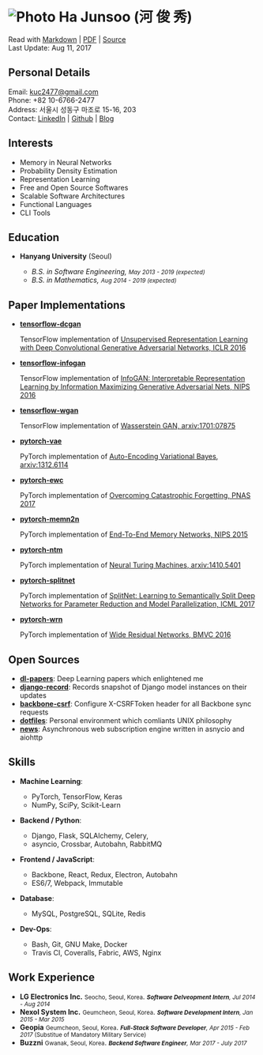 ![Photo](https://en.gravatar.com/userimage/88915015/2c6d5786d2b480927676688336d80102.jpg?size=110) Ha Junsoo (河 俊 秀)  
=======================================================================================================================

Read with [Markdown](https://raw.github.com/kuc2477/resume/gh-pages/index.md) | [PDF](https://raw.github.com/kuc2477/resume/gh-pages/index.pdf) | [Source](http://github.com/kuc2477/resume)  
Last Update: Aug 11, 2017


Personal Details
---------------
Email:      kuc2477@gmail.com   
Phone:      +82 10-6766-2477  
Address:    서울시 성동구 마조로 15-16, 203  
Contact:    [LinkedIn](https://www.linkedin.com/in/junsoo-ha-769a89bb?trk=hp-identity-name) | [Github](https://github.com/kuc2477) | [Blog](http://hajunsoo.org)  


Interests
---------
- Memory in Neural Networks
- Probability Density Estimation
- Representation Learning
- Free and Open Source Softwares
- Scalable Software Architectures
- Functional Languages
- CLI Tools


Education
---------

* **Hanyang University** (Seoul)

    - *B.S. in Software Engineering, <small>May 2013 - 2019 (expected)</small>*
    - *B.S. in Mathematics, <small>Aug 2014 - 2019 (expected)</small>*


Paper Implementations
---------------------
* **[tensorflow-dcgan](https://github.com/kuc2477/tensorflow-dcgan)**

    TensorFlow implementation of [Unsupervised Representation Learning with Deep Convolutional Generative Adversarial Networks, ICLR 2016](https://arxiv.org/abs/1511.06434)

* **[tensorflow-infogan](https://github.com/kuc2477/tensorflow-infogan)** 

    TensorFlow implementation of [InfoGAN: Interpretable Representation Learning by Information Maximizing Generative Adversarial Nets, NIPS 2016](https://papers.nips.cc/paper/6399-infogan-interpretable-representation-learning-by-information-maximizing-generative-adversarial-nets)

* **[tensorflow-wgan](https://github.com/kuc2477/tensorflow-wgan)**

    TensorFlow implementation of [Wasserstein GAN, arxiv:1701:07875](https://arxiv.org/abs/1701.07875)

* **[pytorch-vae](https://github.com/kuc2477/pytorch-vae)**

    PyTorch implementation of [Auto-Encoding Variational Bayes, arxiv:1312.6114](https://arxiv.org/abs/1312.6114)

* **[pytorch-ewc](https://github.com/kuc2477/pytorch-ewc)** 

    PyTorch implementation of [Overcoming Catastrophic Forgetting, PNAS 2017](https://arxiv.org/abs/1612.00796)

* **[pytorch-memn2n](https://github.com/kuc2477/pytorch-memn2n)** 

    PyTorch implementation of [End-To-End Memory Networks, NIPS 2015](https://papers.nips.cc/paper/5846-end-to-end-memory-networks.pdf)

* **[pytorch-ntm](https://github.com/kuc2477/pytorch-ntm)** 

    PyTorch implementation of [Neural Turing Machines, arxiv:1410.5401](https://arxiv.org/abs/1410.5401)

* **[pytorch-splitnet](https://github.com/kuc2477/pytorch-splitnet)**

    PyTorch implementation of [SplitNet: Learning to Semantically Split Deep Networks for Parameter Reduction and Model Parallelization, ICML 2017](http://proceedings.mlr.press/v70/kim17b/kim17b.pdf)

* **[pytorch-wrn](https://github.com/kuc2477/pytorch-wrn)** 

    PyTorch implementation of [Wide Residual Networks, BMVC 2016](http://www.bmva.org/bmvc/2016/papers/paper087/abstract087.pdf)


Open Sources
------------
* **[dl-papers](https://github.com/kuc2477/dl-papers)**: Deep Learning papers which enlightened me
* **[django-record](https://github.com/kuc2477/django-record)**: Records snapshot of Django model instances on their updates
* **[backbone-csrf](https://github.com/kuc2477/backbone-csrf)**: Configure X-CSRFToken header for all Backbone sync requests
* **[dotfiles](https://github.com/kuc2477/dotfiles)**: Personal environment which comliants UNIX philosophy
* **[news](https://github.com/kuc2477/news)**: Asynchronous web subscription engine written in asnycio and aiohttp


Skills
------

* **Machine Learning**: 
    * PyTorch, TensorFlow, Keras
    * NumPy, SciPy, Scikit-Learn

* **Backend / Python**: 
    * Django, Flask, SQLAlchemy, Celery, 
    * asyncio, Crossbar, Autobahn, RabbitMQ

* **Frontend / JavaScript**: 
    * Backbone, React, Redux, Electron, Autobahn
    * ES6/7, Webpack, Immutable

* **Database**: 
    * MySQL, PostgreSQL, SQLite, Redis

* **Dev-Ops**:
    * Bash, Git, GNU Make, Docker
    * Travis CI, Coveralls, Fabric, AWS, Nginx


Work Experience
---------------

*   **LG Electronics Inc.** <small>Seocho, Seoul, Korea</small>. *<small>**Software Delveopment Intern**, Jul 2014 - Aug 2014</small>*
*   **Nexol System Inc.** <small>Geumcheon, Seoul, Korea</small>. *<small>**Software Development Intern**, Jan 2015 - Mar 2015</small>*
*   **Geopia** <small>Geumcheon, Seoul, Korea</small>. *<small>**Full-Stack Software Developer**, Apr 2015 - Feb 2017* (Substitue of Mandatory Military Service)</small>
*   **Buzzni** <small>Gwanak, Seoul, Korea</small>. *<small>**Backend Software Engineer**, Mar 2017 - July 2017</small>*
